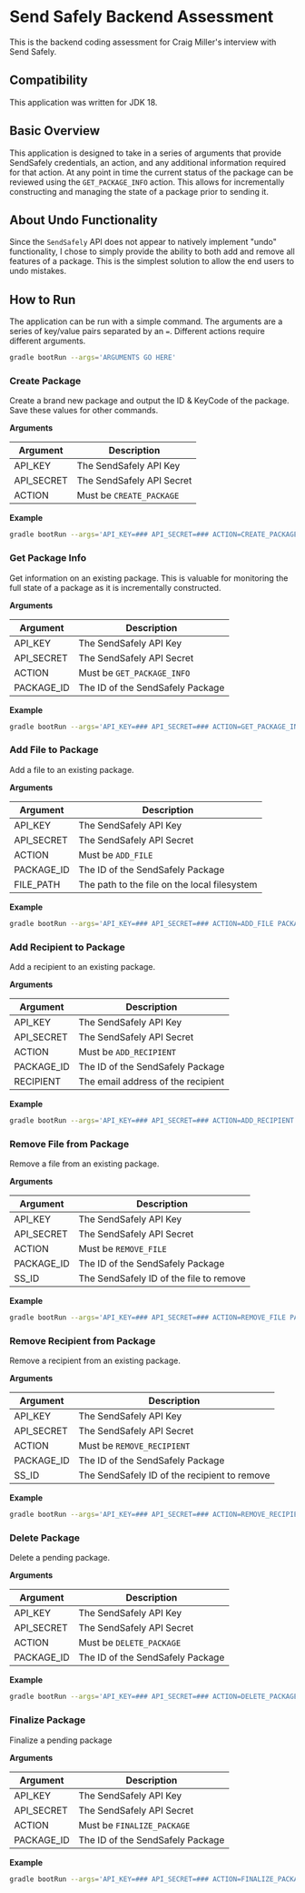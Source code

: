 # Send Safely Backend Assessment

This is the backend coding assessment for Craig Miller's interview with Send Safely.

## Compatibility

This application was written for JDK 18.

## Basic Overview

This application is designed to take in a series of arguments that provide SendSafely credentials, an action, and any additional information required for that action. At any point in time the current status of the package can be reviewed using the `GET_PACKAGE_INFO` action. This allows for incrementally constructing and managing the state of a package prior to sending it.

## About Undo Functionality

Since the `SendSafely` API does not appear to natively implement "undo" functionality, I chose to simply provide the ability to both add and remove all features of a package. This is the simplest solution to allow the end users to undo mistakes.

## How to Run 

The application can be run with a simple command. The arguments are a series of key/value pairs separated by an `=`. Different actions require different arguments.

```bash
gradle bootRun --args='ARGUMENTS GO HERE'
```

### Create Package

Create a brand new package and output the ID & KeyCode of the package. Save these values for other commands.

**Arguments**

| Argument   | Description               |
|------------|---------------------------|
| API_KEY    | The SendSafely API Key    |
| API_SECRET | The SendSafely API Secret |
| ACTION     | Must be `CREATE_PACKAGE`  |

**Example**

```bash
gradle bootRun --args='API_KEY=### API_SECRET=### ACTION=CREATE_PACKAGE'
```

### Get Package Info

Get information on an existing package. This is valuable for monitoring the full state of a package as it is incrementally constructed.

**Arguments**

| Argument   | Description                      |
|------------|----------------------------------|
| API_KEY    | The SendSafely API Key           |
| API_SECRET | The SendSafely API Secret        |
| ACTION     | Must be `GET_PACKAGE_INFO`       |
| PACKAGE_ID | The ID of the SendSafely Package |

**Example**

```bash
gradle bootRun --args='API_KEY=### API_SECRET=### ACTION=GET_PACKAGE_INFO PACKAGE_ID=###'
```

### Add File to Package

Add a file to an existing package.

**Arguments**

| Argument   | Description                                  |
|------------|----------------------------------------------|
| API_KEY    | The SendSafely API Key                       |
| API_SECRET | The SendSafely API Secret                    |
| ACTION     | Must be `ADD_FILE`                           |
| PACKAGE_ID | The ID of the SendSafely Package             |
| FILE_PATH  | The path to the file on the local filesystem |

**Example**

```bash
gradle bootRun --args='API_KEY=### API_SECRET=### ACTION=ADD_FILE PACKAGE_ID=### FILE_PATH=###'
```

### Add Recipient to Package

Add a recipient to an existing package.

**Arguments**

| Argument   | Description                        |
|------------|------------------------------------|
| API_KEY    | The SendSafely API Key             |
| API_SECRET | The SendSafely API Secret          |
| ACTION     | Must be `ADD_RECIPIENT`            |
| PACKAGE_ID | The ID of the SendSafely Package   |
| RECIPIENT  | The email address of the recipient |

**Example**

```bash
gradle bootRun --args='API_KEY=### API_SECRET=### ACTION=ADD_RECIPIENT PACKAGE_ID=### RECIPIENT=###'
```

### Remove File from Package

Remove a file from an existing package.

**Arguments**

| Argument   | Description                             |
|------------|-----------------------------------------|
| API_KEY    | The SendSafely API Key                  |
| API_SECRET | The SendSafely API Secret               |
| ACTION     | Must be `REMOVE_FILE`                   |
| PACKAGE_ID | The ID of the SendSafely Package        |
| SS_ID      | The SendSafely ID of the file to remove |

**Example**

```bash
gradle bootRun --args='API_KEY=### API_SECRET=### ACTION=REMOVE_FILE PACKAGE_ID=### SS_ID=###'
```

### Remove Recipient from Package

Remove a recipient from an existing package.

**Arguments**

| Argument   | Description                                  |
|------------|----------------------------------------------|
| API_KEY    | The SendSafely API Key                       |
| API_SECRET | The SendSafely API Secret                    |
| ACTION     | Must be `REMOVE_RECIPIENT`                   |
| PACKAGE_ID | The ID of the SendSafely Package             |
| SS_ID      | The SendSafely ID of the recipient to remove |

**Example**

```bash
gradle bootRun --args='API_KEY=### API_SECRET=### ACTION=REMOVE_RECIPIENT PACKAGE_ID=### SS_ID=###'
```

### Delete Package

Delete a pending package.

**Arguments**

| Argument   | Description                      |
|------------|----------------------------------|
| API_KEY    | The SendSafely API Key           |
| API_SECRET | The SendSafely API Secret        |
| ACTION     | Must be `DELETE_PACKAGE`         |
| PACKAGE_ID | The ID of the SendSafely Package |

**Example**

```bash
gradle bootRun --args='API_KEY=### API_SECRET=### ACTION=DELETE_PACKAGE PACKAGE_ID=###'
```

### Finalize Package

Finalize a pending package

**Arguments**

| Argument   | Description                      |
|------------|----------------------------------|
| API_KEY    | The SendSafely API Key           |
| API_SECRET | The SendSafely API Secret        |
| ACTION     | Must be `FINALIZE_PACKAGE`       |
| PACKAGE_ID | The ID of the SendSafely Package |

**Example**

```bash
gradle bootRun --args='API_KEY=### API_SECRET=### ACTION=FINALIZE_PACKAGE PACKAGE_ID=###'
```
